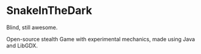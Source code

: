 # SnakeInTheDark
Blind, still awesome.

Open-source stealth Game with experimental mechanics, made using Java and LibGDX.
